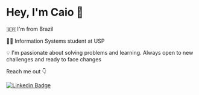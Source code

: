# Hey, I'm Caio 👋

:brazil: I'm from Brazil

👨‍💻 Information Systems student at USP

💡 I'm passionate about solving problems and learning. Always open to new challenges and ready to face changes

Reach me out 👇

[![Linkedin Badge](https://img.shields.io/badge/-LinkedIn-blue?style=flat-square&logo=Linkedin&logoColor=white&link=https://www.linkedin.com/in/caio-nakazawa-476b94169/)](https://www.linkedin.com/in/caio-nakazawa-476b94169/)

